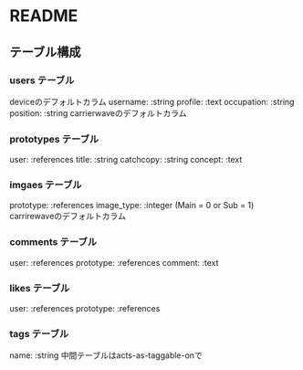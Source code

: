 # README

## テーブル構成
### users テーブル
deviceのデフォルトカラム
username: :string
profile: :text
occupation: :string
position: :string
carrierwaveのデフォルトカラム

### prototypes テーブル
user: :references
title: :string
catchcopy: :string
concept: :text

### imgaes テーブル
prototype: :references
image_type: :integer (Main = 0 or Sub = 1)
carrirewaveのデフォルトカラム

### comments テーブル
user: :references
prototype: :references
comment: :text

### likes テーブル
user: :references
prototype: :references

### tags テーブル
name: :string
中間テーブルはacts-as-taggable-onで
